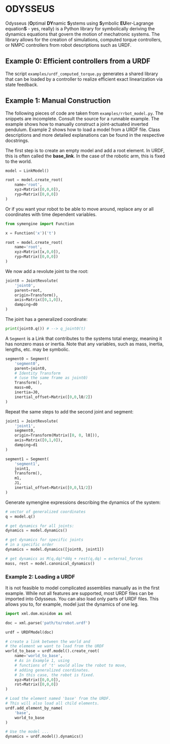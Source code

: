 
# ODYSSEUS

Odysseus (**O**ptimal **DY**namic **S**ystems using **S**ymbolic **EU**ler-Lagrange equation**S** - yes, really) is a Python library for symbolically deriving the dynamics equations that govern the motion of mechatronic systems. The library allows for the creation of simulations, computed torque controllers, or NMPC controllers from robot descriptions such as URDF.

## Example 0: Efficient controllers from a URDF 

The script `examples/urdf_computed_torque.py` generates a shared library that can be loaded by a controller to realize efficient exact linearization via state feedback.

## Example 1: Manual Construction

The following pieces of code are taken from `examples/rrbot_model.py`. The snippets are incomplete. Consult the source for a runnable example. The example shows how to manually construct a joint-actuated inverted pendulum. Example 2 shows how to load a model from a URDF file. Class descriptions and more detailed explanations can be found in the respective docstrings.

The first step is to create an empty model and add a root element. In URDF, this is often called the **base_link**. In the case of the robotic arm, this is fixed to the world. 

```Python
model = LinkModel()

root = model.create_root(
    name='root', 
    xyz=Matrix([0,0,0]), 
    ryp=Matrix([0,0,0])
)
```

Or if you want your robot to be able to move around, replace any or all coordinates with time dependent variables.

```Python
from symengine import Function

x = Function('x')('t')

root = model.create_root(
    name='root', 
    xyz=Matrix([x,0,0]), 
    ryp=Matrix([0,0,0])
)
```

We now add a revolute joint to the root:

```Python
joint0 = JointRevolute(
    'joint0',
    parent=root,
    origin=Transform(),
    axis=Matrix([0,1,0]),
    damping=d0
)
```

The joint has a generalized coordinate:

```Python
print(joint0.q()) # --> q_joint0(t)
```

A `Segment` is a Link that contributes to the systems total energy, meaning it has nonzero mass or inertia. Note that any variables, such as mass, inertia, lengths, etc. may be symbolic.

```Python
segment0 = Segment(
    'segment0', 
    parent=joint0, 
    # Identity Transform 
    # (use the same frame as joint0)
    Transform(), 
    mass=m0, 
    inertia=J0, 
    inertial_offset=Matrix([0,0,l0/2])
)
```

Repeat the same steps to add the second joint and segment:

```Python
joint1 = JointRevolute(
    'joint1',
    segment0,
    origin=Transform(Matrix([0, 0, l0])),
    axis=Matrix([0,1,0]),
    damping=d1
)

segment1 = Segment(
    'segment1', 
    joint1, 
    Transform(), 
    m1, 
    J1, 
    inertial_offset=Matrix([0,0,l1/2])
)
```

Generate symengine expressions describing the dynamics of the system: 

```Python
# vector of generalized coordinates
q = model.q()

# get dynamics for all joints:
dynamics = model.dynamics()

# get dynamics for specific joints
# in a specific order
dynamics = model.dynamics([joint0, joint1])

# get dynamics as M(q,dq)*ddq + rest(q,dq) = external_forces
mass, rest = model.canonical_dynamics()
```

### Example 2: Loading a URDF

It is not feasible to model complicated assemblies manually as in the first example. While not all features are supported, most URDF files can be imported into Odysseus. You can also load only parts of URDF files. This allows you to, for example, model just the dynamics of one leg.

```Python
import xml.dom.minidom as xml

doc = xml.parse('path/to/robot.urdf')

urdf = URDFModel(doc)

# create a link between the world and 
# the element we want to load from the URDF
world_to_base = urdf.model().create_root(
    name='world_to_base',
    # As in Example 1, using 
    # functions of 't' would allow the robot to move, 
    # adding generalized coordinates. 
    # In this case, the robot is fixed. 
    xyz=Matrix([0,0,0]),
    rot=Matrix([0,0,0])
)

# Load the element named 'base' from the URDF.
# This will also load all child elements.
urdf.add_element_by_name(
    'base',
    world_to_base
)

# Use the model ...
dynamics = urdf.model().dynamics()
```
